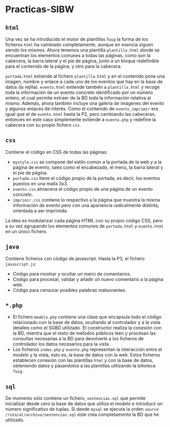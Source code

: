 # Practicas-SIBW

## `html`

Una vez se ha introducido el motor de plantillas `Twig` la forma de los ficheros `html` ha cambiado completamente, aunque en esencia siguen siendo los mismos. Ahora tenemos una plantilla `plantilla.html` donde se encuentran los elementos comunes a todas las páginas, como son la cabecera, la barra lateral y el pie de página, junto a un bloque redefinible para el contenido de la página, y otro para la cabecera.

`portada.html` extiende al fichero `plantilla.html` y en el contenido pone una imagen, nombre y enlace a cada uno de los eventos que hay en la base de datos (la rejilla). `evento.html` extiende también a `plantilla.html` y recoge toda la información de un evento concreto identificado por un número entero, el cual permite extraer de la BD toda la información relativa al mismo. Además, ahora también incluye una galería de imágenes del evento y algunos enlaces de interés. Como el contenido de `evento_imprimir` era igual que el de `evento.html` hasta la P2, pero cambiando las cabeceras, entonces en este caso simplemente extiende a `evento.php` y redefine la cabecera con su propio fichero `css`.

## `css`

Contiene el código en CSS de todas las páginas:

* `mystyle.css` se compone del estilo común a la portada de la web y a la página de evento, tales como el encabezado, el menú, la barra lateral y el pie de página.
* `portada.css` tiene el código propio de la portada, es decir, los eventos puestos en una malla 3x3.
* `evento.css` almacena el código propio de una página de un evento concreto.
* `imprimir.css` contiene lo respectivo a la página que muestra la misma información de evento pero con una apariencia radicalmente distinta, orientada a ser imprimida.

La idea es modularizar cada página HTML con su propio código CSS, pero a su vez agrupando los elementos comunes de `portada.html` y `evento.html` en un único fichero.

## `java`

Contiene ficheros con código de javascript. Hasta la P3, el fichero `javascript.js`:

* Código para mostrar y ocultar un menú de comentarios.
* Código para procesar, validar y añadir un nuevo comentario a la página web.
* Código para censurar posibles palabras malsonantes.

## `*.php`
* El fichero `modelo.php` contiene una clase que encapsula todo el código relacionado con la base de datos, ocultando al controlador y a la vista detalles como el SGBD utilizado. El constructor realiza la conexión con la BD, mientra que el resto de métodos públicos leen y procesan las consultas necesarias a la BD para devolverle a los ficheros de controlador los datos necesarios para la vista.
* Los ficheros `index.php` y `evento.php` representan la interacción entre el modelo y la vista, esto es, la base de datos con la web. Estos ficheros establecen conexión con las plantillas `html` y con la base de datos, obteniendo datos y pasandolos a las plantillas utilizando la bilioteca `Twig`.

## `sql`
De momento sólo contiene un fichero, `sentencias.sql` que permite inicializar desde cero la base de datos que utiliza el modelo e introducir un número significativo de tuplas.
Si desde `mysql` se ejecuta la orden `source /ruta/al/archivo/sentencias.sql` este crea completamente la BD que he utilizado.

